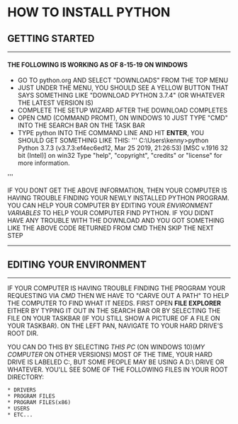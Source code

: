 # HOW TO INSTALL PYTHON

## GETTING STARTED

---

#### THE FOLLOWING IS WORKING AS OF 8-15-19 ON WINDOWS

* GO TO python.org AND SELECT "DOWNLOADS" FROM THE TOP MENU
* JUST UNDER THE MENU, YOU SHOULD SEE A YELLOW BUTTON THAT SAYS SOMETHING LIKE "DOWNLOAD PYTHON 3.7.4" (OR WHATEVER THE LATEST VERSION IS)
* COMPLETE THE SETUP WIZARD AFTER THE DOWNLOAD COMPLETES 
* OPEN CMD (COMMAND PROMT), ON WINDOWS 10 JUST TYPE "CMD" INTO THE SEARCH BAR ON THE TASK BAR
* TYPE python INTO THE COMMAND LINE AND HIT **ENTER**, YOU SHOULD GET SOMETHING LIKE THIS:
'''
C:\Users\kenny>python
Python 3.7.3 (v3.7.3:ef4ec6ed12, Mar 25 2019, 21:26:53) [MSC v.1916 32 bit (Intel)] on win32
Type "help", "copyright", "credits" or "license" for more information.
>>>
'''

IF YOU DONT GET THE ABOVE INFORMATION, THEN YOUR COMPUTER IS HAVING TROUBLE FINDING YOUR NEWLY INSTALLED PYTHON PROGRAM.  YOU CAN HELP
YOUR COMPUTER BY EDITING YOUR *ENVIRONMENT VARIABLES* TO HELP YOUR COMPUTER FIND PYTHON.  IF YOU DIDNT HAVE ANY TROUBLE WITH THE DOWNLOAD
AND YOU GOT SOMETHING LIKE THE ABOVE CODE RETURNED FROM CMD THEN SKIP THE NEXT STEP

---

## EDITING YOUR ENVIRONMENT

---

  IF YOUR COMPUTER IS HAVING TROUBLE FINDING THE PROGRAM YOUR REQUESTING VIA *CMD* THEN WE HAVE TO "CARVE OUT A PATH" TO HELP THE 
  COMPUTER TO FIND WHAT IT NEEDS.  FIRST OPEN **FILE EXPLORER** EITHER BY TYPING IT OUT IN THE SEARCH BAR OR BY SELECTING THE FILE
  ON YOUR TASKBAR (IF YOU STILL SHOW A PICTURE OF A FILE ON YOUR TASKBAR).  ON THE LEFT PAN, NAVIGATE TO YOUR HARD DRIVE'S ROOT DIR.
  
  YOU CAN DO THIS BY SELECTING *THIS PC* (ON WINDOWS 10)(*MY COMPUTER* ON OTHER VERSIONS)  MOST OF THE TIME, YOUR HARD DRIVE IS
  LABELED C:\, BUT SOME PEOPLE MAY BE USING A D:\ DRIVE OR WHATEVER.  YOU'LL SEE SOME OF THE FOLLOWING FILES IN YOUR ROOT DIRECTORY:
  ```
  * DRIVERS
  * PROGRAM FILES
  * PROGRAM FILES(x86)
  * USERS
  * ETC...
  ```
  
